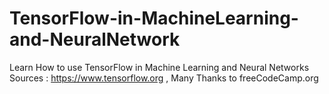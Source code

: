 # TensorFlow-in-MachineLearning-and-NeuralNetwork
Learn How to use TensorFlow in Machine Learning and Neural Networks
Sources : https://www.tensorflow.org , Many Thanks to freeCodeCamp.org
